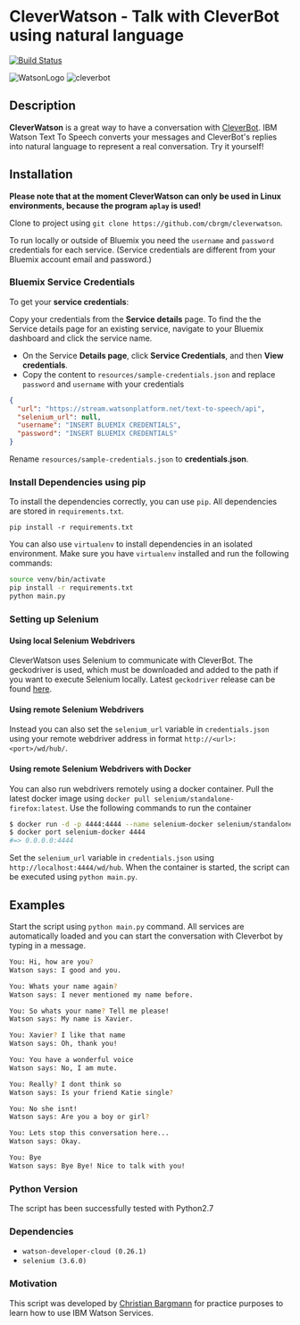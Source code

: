 # **CleverWatson** - Talk with CleverBot using natural language

[![Build Status](http://dev.cynthek.de/api/badges/cbrgm/cleverwatson/status.svg)](http://dev.cynthek.de/cbrgm/cleverwatson)

![WatsonLogo](https://www.hrblock.com/images/lp/fy17/watson/with-watson.png) ![cleverbot](http://www.cleverbot.com/images/cleverbot226x94.jpg)

## Description

**CleverWatson** is a great way to have a conversation with [CleverBot][03bdac3a]. IBM Watson Text To Speech converts your messages and CleverBot's replies into natural language to represent a real conversation. Try it yourself!

  [03bdac3a]: http://cleverbot.com "cleverbot.com"

## Installation

**Please note that at the moment CleverWatson can only be used in Linux environments, because the program `aplay` is used!**  

Clone to project using `git clone https://github.com/cbrgm/cleverwatson`.

To run locally or outside of Bluemix you need the `username` and `password` credentials for each service. (Service credentials are different from your Bluemix account email and password.)

### Bluemix Service Credentials

To get your **service credentials**:

Copy your credentials from the **Service details** page. To find the the Service details page for an existing service, navigate to your Bluemix dashboard and click the service name.

* On the Service **Details page**, click **Service Credentials**, and then **View credentials**.
* Copy the content to `resources/sample-credentials.json` and replace `password` and `username` with your credentials

```json
{
  "url": "https://stream.watsonplatform.net/text-to-speech/api",
  "selenium_url": null,
  "username": "INSERT BLUEMIX CREDENTIALS",
  "password": "INSERT BLUEMIX CREDENTIALS"
}


```

Rename `resources/sample-credentials.json` to **credentials.json**.

### Install Dependencies using pip

To install the dependencies correctly, you can use `pip`. All dependencies are stored in `requirements.txt`.

`pip install -r requirements.txt`

You can also use `virtualenv` to install dependencies in an isolated environment. Make sure you have `virtualenv` installed and run the following commands:

```bash
source venv/bin/activate
pip install -r requirements.txt
python main.py
```

### Setting up Selenium

#### Using local Selenium Webdrivers
CleverWatson uses Selenium to communicate with CleverBot. The geckodriver is used, which must be downloaded and added to the path if you want to execute Selenium locally. Latest `geckodriver` release can be found [here][b2537cd7].

#### Using remote Selenium Webdrivers

Instead you can also set the `selenium_url` variable in `credentials.json` using your remote webdriver address in format `http://<url>:<port>/wd/hub/`.

  [b2537cd7]: https://github.com/mozilla/geckodriver/releases "geckodriver"

#### Using remote Selenium Webdrivers with Docker

You can also run webdrivers remotely using a docker container. Pull the latest docker image using `docker pull selenium/standalone-firefox:latest`. Use the following commands to run the container

```bash
$ docker run -d -p 4444:4444 --name selenium-docker selenium/standalone-firefox:latest
$ docker port selenium-docker 4444
#=> 0.0.0.0:4444
```
Set the `selenium_url` variable in `credentials.json` using `http://localhost:4444/wd/hub`. When the container is started, the script can be executed using `python main.py`.

## Examples

Start the script using `python main.py` command. All services are automatically loaded and you can start the conversation with Cleverbot by typing in a message.

```bash
You: Hi, how are you?
Watson says: I good and you.

You: Whats your name again?
Watson says: I never mentioned my name before.

You: So whats your name? Tell me please!
Watson says: My name is Xavier.

You: Xavier? I like that name
Watson says: Oh, thank you!

You: You have a wonderful voice
Watson says: No, I am mute.

You: Really? I dont think so
Watson says: Is your friend Katie single?

You: No she isnt!
Watson says: Are you a boy or girl?

You: Lets stop this conversation here...
Watson says: Okay.

You: Bye
Watson says: Bye Bye! Nice to talk with you!

```

### Python Version

The script has been successfully tested with Python2.7

### Dependencies

* `watson-developer-cloud (0.26.1)`
* `selenium (3.6.0)`

### Motivation

This script was developed by [Christian Bargmann][b9824663] for practice purposes to learn how to use IBM Watson Services.

  [b9824663]: http://cbrgm.de "blog"
